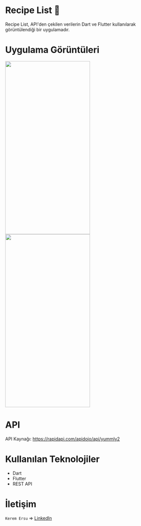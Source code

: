 # Recipe List 🍜 

Recipe List, API'den çekilen verilerin Dart ve Flutter kullanılarak görüntülendiği bir uygulamadır.

# Uygulama Görüntüleri

<img src="ss/ss1.png" width="270" height="550">  <img src="ss/ss2.png" width="270" height="550">

# API 

API Kaynağı:
https://rapidapi.com/apidojo/api/yummly2

# Kullanılan Teknolojiler

<ul>
  <li>Dart</li>
  <li>Flutter</li>
  <li>REST API</li>
</ul>

# İletişim

`Kerem Ersu` => [LinkedIn](https://www.linkedin.com/in/kerem-ersu-0082ba194/)

